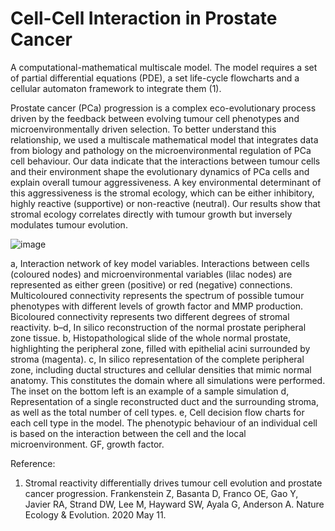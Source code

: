 # Cell-Cell Interaction in Prostate Cancer 

A computational-mathematical multiscale model. The model requires a set of partial differential equations (PDE), a set life-cycle flowcharts and a cellular automaton framework to integrate them (1).



Prostate cancer (PCa) progression is a complex eco-evolutionary process driven by the feedback between evolving tumour cell phenotypes and microenvironmentally driven selection. To better understand this relationship, we used a multiscale mathematical model that integrates data from biology and pathology on the microenvironmental regulation of PCa cell behaviour. Our data indicate that the interactions between tumour cells and their environment shape the evolutionary dynamics of PCa cells and explain overall tumour aggressiveness. A key environmental determinant of this aggressiveness is the stromal ecology, which can be either inhibitory, highly reactive (supportive) or non-reactive (neutral). Our results show that stromal ecology correlates directly with tumour growth but inversely modulates tumour evolution. 

![image](https://github.com/user-attachments/assets/69476264-6e65-4f3f-ab78-7f506cb9aa87)

a, Interaction network of key model variables. Interactions between cells (coloured nodes) and microenvironmental variables (lilac nodes) are represented as either green (positive) or red (negative) connections. Multicoloured connectivity represents the spectrum of possible tumour phenotypes with different levels of growth factor and MMP production. Bicoloured connectivity represents two different degrees of stromal reactivity. b–d, In silico reconstruction of the normal prostate peripheral zone tissue. b, Histopathological slide of the whole normal prostate, highlighting the peripheral zone, filled with epithelial acini surrounded by stroma (magenta). c, In silico representation of the complete peripheral zone, including ductal structures and cellular densities that mimic normal anatomy. This constitutes the domain where all simulations were performed. The inset on the bottom left is an example of a sample simulation d, Representation of a single reconstructed duct and the surrounding stroma, as well as the total number of cell types. e, Cell decision flow charts for each cell type in the model. The phenotypic behaviour of an individual cell is based on the interaction between the cell and the local microenvironment. GF, growth factor.



Reference:
1. Stromal reactivity differentially drives tumour cell evolution and prostate cancer progression. Frankenstein Z, Basanta D, Franco OE, Gao Y, Javier RA, Strand DW, Lee M, Hayward SW, Ayala G, Anderson A. Nature Ecology & Evolution. 2020 May 11.
